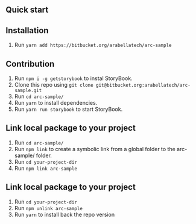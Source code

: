 ## Quick start

## Installation
1. Run `yarn add https://bitbucket.org/arabellatech/arc-sample`

## Contribution
1. Run `npm i -g getstorybook` to instal StoryBook.
1. Clone this repo using `git clone git@bitbucket.org:arabellatech/arc-sample.git`
1. Run `cd arc-sample/`
1. Run `yarn` to install dependencies.
1. Run `yarn run storybook` to start StoryBook.

## Link local package to your project
1. Run `cd arc-sample/`
1. Run `npm link` to create a symbolic link from a global folder to the arc-sample/ folder.
1. Run `cd your-project-dir`
1. Run `npm link arc-sample`

## Link local package to your project
1. Run `cd your-project-dir`
1. Run `npm unlink arc-sample`
1. Run `yarn` to install back the repo version 
